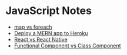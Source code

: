 # JavaScript Notes

- [map vs foreach](https://github.com/shashanksmaty/js-notes/tree/master/map-vs-foreach)
- [Deploy a MERN app to Heroku](https://github.com/shashanksmaty/js-notes/tree/master/deploy-mern-app-to-heroku)
- [React vs React Native](https://github.com/shashanksmaty/js-notes/tree/master/react-vs-reactnative)
- [Functional Component vs Class Component](https://github.com/shashanksmaty/js-notes/tree/master/functional-vs-class-component)
